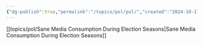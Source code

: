 ```yaml
---
{"dg-publish":true,"permalink":"/topics/pol/pol/","created":"2024-10-17T17:37:35.408-04:00","updated":"2024-10-17T17:39:05.598-04:00"}
---
```


[[topics/pol/Sane Media Consumption During Election Seasons\|Sane Media Consumption During Election Seasons]]